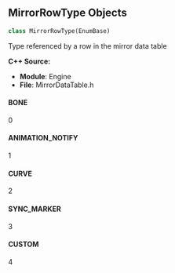 ## MirrorRowType Objects

```python
class MirrorRowType(EnumBase)
```

Type referenced by a row in the mirror data table

**C++ Source:**

- **Module**: Engine
- **File**: MirrorDataTable.h

<a id="unreal.MirrorRowType.BONE"></a>

#### BONE

0

<a id="unreal.MirrorRowType.ANIMATION_NOTIFY"></a>

#### ANIMATION_NOTIFY

1

<a id="unreal.MirrorRowType.CURVE"></a>

#### CURVE

2

<a id="unreal.MirrorRowType.SYNC_MARKER"></a>

#### SYNC_MARKER

3

<a id="unreal.MirrorRowType.CUSTOM"></a>

#### CUSTOM

4

<a id="unreal.FontRasterizationMode"></a>